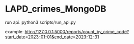 # LAPD_crimes_MongoDB

run api: python3 scripts/run_api.py

example: http://127.0.0.1:5000/reports/count_by_crime_code?start_date=2023-01-01&end_date=2023-12-31